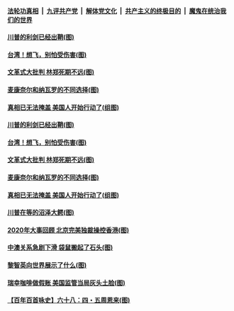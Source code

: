 ####  [法轮功真相](../../../../basic/blob/master/README.md?t=12210202) &nbsp;|&nbsp; [九评共产党](../../../../9ping.md/blob/master/README.md?t=12210202) &nbsp;|&nbsp; [解体党文化](../../../../jtdwh.md/blob/master/README.md?t=12210202)  &nbsp;|&nbsp; [共产主义的终极目的](../../../../gczydzjmd.md/blob/master/README.md?t=12210202) &nbsp;|&nbsp; [魔鬼在统治我们的世界](../../../../mgztzwmdsj.md/blob/master/README.md?t=12210202) 

#### [川普的利剑已经出鞘(图)](../pages/p4/956494.md?t=12210202) 

#### [台湾！想飞，别怕受伤害(图)](../pages/p4/956438.md?t=12210202) 

#### [文革式大批判 林郑死期不远(图)](../pages/p4/956414.md?t=12210202) 

#### [麦康奈尔和纳瓦罗的不同选择(图)](../pages/p4/956415.md?t=12210202) 

#### [真相已无法掩盖 美国人开始行动了(组图)](../pages/p4/956396.md?t=12210202) 


#### [川普的利剑已经出鞘(图)](../pages/p4/956494.md?t=12210202) 


#### [台湾！想飞，别怕受伤害(图)](../pages/p4/956438.md?t=12210202) 

#### [文革式大批判 林郑死期不远(图)](../pages/p4/956414.md?t=12210202) 

#### [麦康奈尔和纳瓦罗的不同选择(图)](../pages/p4/956415.md?t=12210202) 

#### [真相已无法掩盖 美国人开始行动了(组图)](../pages/p4/956396.md?t=12210202) 

#### [川普在等的沼泽大鳄(图)](../pages/p4/956412.md?t=12210202) 





#### [2020年大事回顾 北京完美独裁操控香港(图)](../pages/p4/956317.md?t=12210202) 

#### [中澳关系急剧下滑 袋鼠搬起了石头(图)](../pages/p4/956314.md?t=12210202) 

#### [黎智英向世界展示了什么(图)](../pages/p4/956312.md?t=12210202) 

#### [瑞幸咖啡做假账 美国监管当局灰头土脸(图)](../pages/p4/956310.md?t=12210202) 





#### [【百年百首咏史】六十八：四・五周恩来(图)](../pages/p4/956258.md?t=12210202) 

